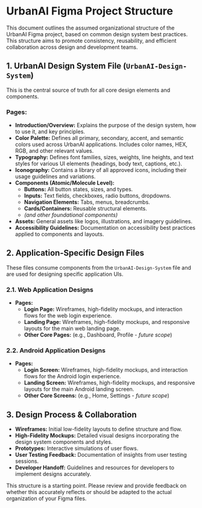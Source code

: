 # UrbanAI Figma Project Structure

This document outlines the assumed organizational structure of the UrbanAI Figma project, based on common design system best practices. This structure aims to promote consistency, reusability, and efficient collaboration across design and development teams.

## 1. UrbanAI Design System File (`UrbanAI-Design-System`)

This is the central source of truth for all core design elements and components.

### Pages:

*   **Introduction/Overview:** Explains the purpose of the design system, how to use it, and key principles.
*   **Color Palette:** Defines all primary, secondary, accent, and semantic colors used across UrbanAI applications. Includes color names, HEX, RGB, and other relevant values.
*   **Typography:** Defines font families, sizes, weights, line heights, and text styles for various UI elements (headings, body text, captions, etc.).
*   **Iconography:** Contains a library of all approved icons, including their usage guidelines and variations.
*   **Components (Atomic/Molecule Level):**
    *   **Buttons:** All button states, sizes, and types.
    *   **Inputs:** Text fields, checkboxes, radio buttons, dropdowns.
    *   **Navigation Elements:** Tabs, menus, breadcrumbs.
    *   **Cards/Containers:** Reusable structural elements.
    *   *(and other foundational components)*
*   **Assets:** General assets like logos, illustrations, and imagery guidelines.
*   **Accessibility Guidelines:** Documentation on accessibility best practices applied to components and layouts.

## 2. Application-Specific Design Files

These files consume components from the `UrbanAI-Design-System` file and are used for designing specific application UIs.

### 2.1. Web Application Designs

*   **Pages:**
    *   **Login Page:** Wireframes, high-fidelity mockups, and interaction flows for the web login experience.
    *   **Landing Page:** Wireframes, high-fidelity mockups, and responsive layouts for the main web landing page.
    *   **Other Core Pages:** (e.g., Dashboard, Profile - *future scope*)

### 2.2. Android Application Designs

*   **Pages:**
    *   **Login Screen:** Wireframes, high-fidelity mockups, and interaction flows for the Android login experience.
    *   **Landing Screen:** Wireframes, high-fidelity mockups, and responsive layouts for the main Android landing screen.
    *   **Other Core Screens:** (e.g., Home, Settings - *future scope*)

## 3. Design Process & Collaboration

*   **Wireframes:** Initial low-fidelity layouts to define structure and flow.
*   **High-Fidelity Mockups:** Detailed visual designs incorporating the design system components and styles.
*   **Prototypes:** Interactive simulations of user flows.
*   **User Testing Feedback:** Documentation of insights from user testing sessions.
*   **Developer Handoff:** Guidelines and resources for developers to implement designs accurately.

This structure is a starting point. Please review and provide feedback on whether this accurately reflects or should be adapted to the actual organization of your Figma files.
